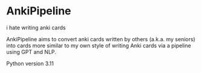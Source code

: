 # AnkiPipeline
i hate writing anki cards


AnkiPipeline aims to convert anki cards written by others (a.k.a. my seniors) into cards more similar to my own style of writing Anki cards via a pipeline using GPT and NLP.


Python version 3.11
